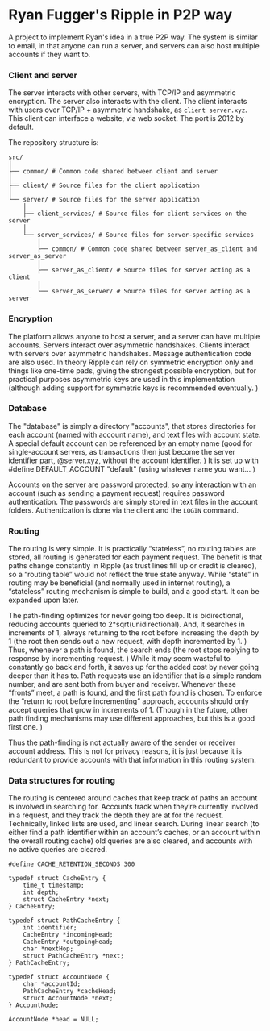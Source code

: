 # Ryan Fugger's Ripple in P2P way

A project to implement Ryan's idea in a true P2P way. The system is similar to email, in that anyone can run a server, and servers can also host multiple accounts if they want to.

### Client and server

The server interacts with other servers, with TCP/IP and asymmetric encryption. The server also interacts with the client. The client interacts with users over TCP/IP + asymmetric handshake, as `client server.xyz`. This client can interface a website, via web socket. The port is 2012 by default.

The repository structure is:

    src/
    │
    ├── common/ # Common code shared between client and server
    │
    ├── client/ # Source files for the client application
    │
    └── server/ # Source files for the server application
        │
        ├── client_services/ # Source files for client services on the server
        │
        └── server_services/ # Source files for server-specific services
            │
            ├── common/ # Common code shared between server_as_client and server_as_server
            │
            ├── server_as_client/ # Source files for server acting as a client
            │
            └── server_as_server/ # Source files for server acting as a server

### Encryption

The platform allows anyone to host a server, and a server can have multiple accounts. Servers interact over asymmetric handshakes. Clients interact with servers over asymmetric handshakes. Message authentication code are also used. In theory Ripple can rely on symmetric encryption only and things like one-time pads, giving the strongest possible encryption, but for practical purposes asymmetric keys are used in this implementation (although adding support for symmetric keys is recommended eventually. )

### Database

The "database" is simply a directory "accounts", that stores directories for each account (named with account name), and text files with account state. A special default account can be referenced by an empty name (good for single-account servers, as transactions then just become the server identifier part, @server.xyz, without the account identifier. ) It is set up with #define DEFAULT_ACCOUNT "default" (using whatever name you want... )

Accounts on the server are password protected, so any interaction with an account (such as sending a payment request) requires password authentication. The passwords are simply stored in text files in the account folders. Authentication is done via the client and the `LOGIN` command.

### Routing

The routing is very simple. It is practically “stateless”, no routing tables are stored, all routing is generated for each payment request. The benefit is that paths change constantly in Ripple (as trust lines fill up or credit is cleared), so a “routing table” would not reflect the true state anyway. While “state” in routing may be beneficial (and normally used in internet routing), a “stateless” routing mechanism is simple to build, and a good start. It can be expanded upon later.

The path-finding optimizes for never going too deep. It is bidirectional, reducing accounts queried to 2*sqrt(unidirectional). And, it searches in increments of 1, always returning to the root before increasing the depth by 1 (the root then sends out a new request, with depth incremented by 1. ) Thus, whenever a path is found, the search ends (the root stops replying to response by incrementing request. ) While it may seem wasteful to constantly go back and forth, it saves up for the added cost by never going deeper than it has to. Path requests use an identifier that is a simple random number, and are sent both from buyer and receiver. Whenever these “fronts” meet, a path is found, and the first path found is chosen. To enforce the “return to root before incrementing” approach, accounts should only accept queries that grow in increments of 1. (Though in the future, other path finding mechanisms may use different approaches, but this is a good first one. )

Thus the path-finding is not actually aware of the sender or receiver account address. This is not for privacy reasons, it is just because it is redundant to provide accounts with that information in this routing system.

### Data structures for routing

The routing is centered around caches that keep track of paths an account is involved in searching for. Accounts track when they’re currently involved in a request, and they track the depth they are at for the request. Technically, linked lists are used, and linear search. During linear search (to either find a path identifier within an account’s caches, or an account within the overall routing cache) old queries are also cleared, and accounts with no active queries are cleared.

    #define CACHE_RETENTION_SECONDS 300

    typedef struct CacheEntry {
        time_t timestamp;
        int depth;
        struct CacheEntry *next;
    } CacheEntry;

    typedef struct PathCacheEntry {
        int identifier;
        CacheEntry *incomingHead;
        CacheEntry *outgoingHead;
        char *nextHop;
        struct PathCacheEntry *next;
    } PathCacheEntry;

    typedef struct AccountNode {
        char *accountId;
        PathCacheEntry *cacheHead;
        struct AccountNode *next;
    } AccountNode;

    AccountNode *head = NULL;
